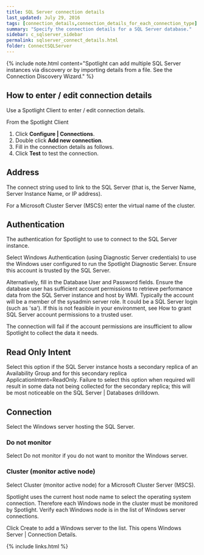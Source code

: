 ```yaml
---
title: SQL Server connection details
last_updated: July 29, 2016
tags: [connection_details,connection_details_for_each_connection_type]
summary: "Specify the connection details for a SQL Server database."
sidebar: c_sqlserver_sidebar
permalink: sqlserver_connect_details.html
folder: ConnectSQLServer
---
```



{% include note.html content="Spotlight can add multiple SQL Server instances via discovery or by importing details from a file. See the Connection Discovery Wizard." %}

## How to enter / edit connection details

Use a Spotlight Client to enter / edit connection details.

From the Spotlight Client

1.  Click **Configure \| Connections**.
2.  Double click **Add new connection**.
3.  Fill in the connection details as follows.
4.  Click **Test** to test the connection.


## Address

 The connect string used to link to the SQL Server (that is, the Server Name, Server Instance Name, or IP address).

For a Microsoft Cluster Server (MSCS) enter the virtual name of the cluster.

## Authentication

 The authentication for Spotlight to use to connect to the SQL Server instance.

Select Windows Authentication (using Diagnostic Server credentials) to use the Windows user configured to run the Spotlight Diagnostic Server. Ensure this account is trusted by the SQL Server.

Alternatively, fill in the Database User and Password fields. Ensure the database user has sufficient account permissions to retrieve performance data from the SQL Server instance and host by WMI. Typically the account will be a member of the sysadmin server role. It could be a SQL Server login (such as 'sa'). If this is not feasible in your environment, see How to grant SQL Server account permissions to a trusted user.

The connection will fail if the account permissions are insufficient to allow Spotlight to collect the data it needs.

## Read Only Intent

 Select this option if the SQL Server instance hosts a secondary replica of an Availability Group and for this secondary replica ApplicationIntent=ReadOnly. Failure to select this option when required will result in some data not being collected for the secondary replica; this will be most noticeable on the SQL Server \| Databases drilldown.

## Connection
 Select the Windows server hosting the SQL Server.

### Do not monitor
 Select Do not monitor if you do not want to monitor the Windows server.

### Cluster (monitor active node)
 Select Cluster (monitor active node) for a Microsoft Cluster Server (MSCS).

Spotlight uses the current host node name to select the operating system connection. Therefore each Windows node in the cluster must be monitored by Spotlight. Verify each Windows node is in the list of Windows server connections.


Click Create to add a Windows server to the list. This opens Windows Server \| Connection Details.

{% include links.html %}

